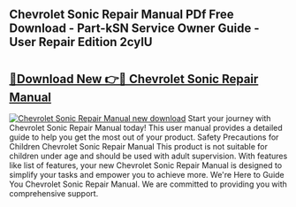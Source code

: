## Chevrolet Sonic Repair Manual PDf Free Download - Part-kSN Service Owner Guide - User Repair Edition 2cyIU

# <h2><a href="http://bc14597.oget.top/?id=Chevrolet+Sonic+Repair+Manual">🔗Download New 👉🔴 Chevrolet Sonic Repair Manual</a></h2>

[![Chevrolet Sonic Repair Manual new download](https://i.imgur.com/5g1atiW.png)](http://bc14597.oget.top/?id=Chevrolet+Sonic+Repair+Manual)
Start your journey with Chevrolet Sonic Repair Manual today! This user manual provides a detailed guide to help you get the most out of your product. Safety Precautions for Children Chevrolet Sonic Repair Manual This product is not suitable for children under age and should be used with adult supervision. With features like list of features, your new Chevrolet Sonic Repair Manual is designed to simplify your tasks and empower you to achieve more. We're Here to Guide You Chevrolet Sonic Repair Manual. We are committed to providing you with comprehensive support.

